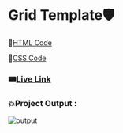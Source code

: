 # Grid Template🛡️

📌[HTML Code](./index.html)

📌[CSS Code](./style.css)

### 🎟️[Live Link](https://abhinandan411.github.io/Fs-18-Assignments/CSS%20Assignments/Grid%20Template/index.html) 


### 💥Project Output :  

![output](https://github.com/Abhinandan411/Fs-18-Assignments/assets/131553633/4aec7d0b-cdf6-4af6-9b3b-161b504a46a2)
